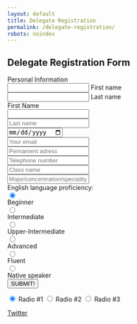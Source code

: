 ```yaml
---
layout: default
title: Delegate Registration
permalink: /delegate-registration/
robots: noindex
---
```

<h2>Delegate Registration Form</h2>
Personal Information
<form method="POST" action="https://formspree.io/cymun2019.official@gmail.com">
	   <div class="group">      
    <input type="text" required name="firstname">
      <span class="highlight"></span>
      <span class="bar"></span>
     <label>First name</label>
   </div>
   <div class="group">      
    <input type="text" required name="lastname">
    <span class="highlight"></span>
    <span class="bar"></span>
   <label>Last name</label>
   </div>
	<label for="firstname">First Name</label>
<input style="display: block;" type="text" id="firstname" name="firstname">

<input style="display: block;" type="text" name="lastname" placeholder="Last name">
<input style="display: block;" type="date" class="form-control" name="dateofbirth" placeholder="Date of Birth">
  <input style="display: block;" type="email" name="email" placeholder="Your email">
  <input style="display: block;" type="text" name="adress" placeholder="Pernament adress">
  <input style="display: block;" type="text" name="phone" placeholder="Telephone number">
  <input style="display: block;" type="text" name="class" placeholder="Class name">
  <input style="display: block;" type="text" name="speciality" placeholder="Major/concentration/speciality">
  English language proficiency:
  <input style="display: block;" type="radio" name="englishlevel" value="Beginner" checked> Beginner<br>
  <input style="display: block;" type="radio" name="englishlevel" value="Intermediate"> Intermediate<br>
  <input style="display: block;" type="radio" name="englishlevel" value="upper"> Upper-Intermediate
  <input style="display: block;" type="radio" name="englishlevel" value="Advanced"> Advanced
  <input style="display: block;" type="radio" name="englishlevel" value="Fluent"> Fluent
  <input style="display: block;" type="radio" name="englishlevel" value="Native"> Native speaker
  <button style="display: block;" type="submit">SUBMIT!</button>
</form>
<div>
    <label class="radio">
        <input type="radio" name="r" value="1" checked>
        <span>Radio #1</span>
    </label>
    <label class="radio">
        <input type="radio" name="r" value="2">
        <span>Radio #2</span>
    </label>
    <label class="radio">
        <input type="radio" name="r" value="3">
        <span>Radio #3</span>
    </label>
</div>

<!-- twitter -->
<a class="twitter" href="https://twitter.com/aaroniker_me" target="_blank">Twitter</a>
